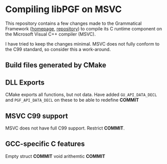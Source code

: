 # Compiling libPGF on MSVC

This repository contains a few changes made to the Grammatical Framework ([homepage](http://grammaticalframework.org), [repository](http://github.com/grammaticalframework/gf)) to compile its C runtime component on the Microsoft Visual C++ compiler (MSVC).

I have tried to keep the changes minimal. MSVC does not fully conform to the C99 standard, so consider this a work-around.

## Build files generated by CMake

## DLL Exports
CMake exports all functions, but not data.
Have added `GU_API_DATA_DECL` and `PGF_API_DATA_DECL` on these to 
be able to redefine **COMMIT**

## MSVC C99 support
MSVC does not have full C99 support. Restrict **COMMIT**.

## GCC-specific C features
Empty struct **COMMIT**
void arithemtic **COMMIT**


